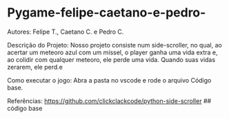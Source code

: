 # Pygame-felipe-caetano-e-pedro-

Autores: Felipe T., Caetano C. e Pedro C. 

Descrição do Projeto: Nosso projeto consiste num side-scroller, no qual, ao acertar um meteoro azul com um míssel, o player ganha uma vida extra e, ao colidir com qualquer meteoro, ele perde uma vida. Quando suas vidas zerarem, ele perd.e

Como executar o jogo: Abra a pasta no vscode e rode o arquivo Código base.

Referências:
https://github.com/clickclackcode/python-side-scroller ## código base